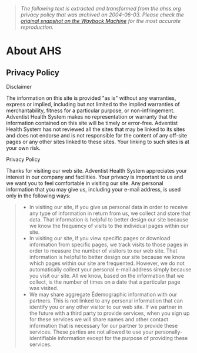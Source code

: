 > *The following text is extracted and transformed from the ahss.org privacy policy that was archived on 2004-06-03. Please check the [original snapshot on the Wayback Machine](https://web.archive.org/web/20040603222957id_/http%3A//www.ahss.org/privacy.asp) for the most accurate reproduction.*

# About AHS

## Privacy Policy

Disclaimer

The information on this site is provided "as is" without any warranties, express or implied, including but not limited to the implied warranties of merchantability, fitness for a particular purpose, or non-infringement. Adventist Health System makes no representation or warranty that the information contained on this site will be timely or error-free. Adventist Health System has not reviewed all the sites that may be linked to its sites and does not endorse and is not responsible for the content of any off-site pages or any other sites linked to these sites. Your linking to such sites is at your own risk.

Privacy Policy

Thanks for visiting our web site. Adventist Health System appreciates your interest in our company and facilities. Your privacy is important to us and we want you to feel comfortable in visiting our site. Any personal information that you may give us, including your e-mail address, is used only in the following ways:

>   * In visiting our site, if you give us personal data in order to receive any type of information in return from us, we collect and store that data. That information is helpful to better design our site because we know the frequency of visits to the individual pages within our site.
>   * In visiting our site, if you view specific pages or download information from specific pages, we track visits to those pages in order to measure the number of visitors to our web site. That information is helpful to better design our site because we know which pages within our site are frequented. However, we do not automatically collect your personal e-mail address simply because you visit our site. All we know, based on the information that we collect, is the number of times on a date that a particular page was visited.
>   * We may share aggregate Êdemographic information with our partners. This is not linked to any personal information that can identify you or any other visitor to our web site. If we partner in the future with a third party to provide services, when you sign up for these services we will share names and other contact information that is necessary for our partner to provide these services. These parties are not allowed to use your personally-identifiable information except for the purpose of providing these services.
> 

